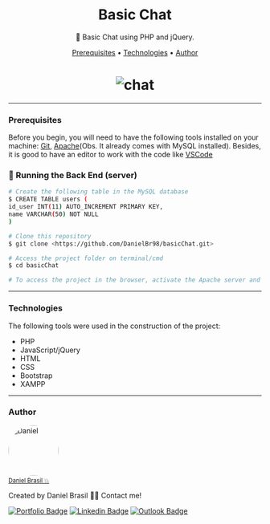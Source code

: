 <h1 align="center">
    Basic Chat
</h1>
<p align="center">💬 Basic Chat using PHP and jQuery.</p>

<p align="center">
 <a href="#prerequisites">Prerequisites</a> • 
 <a href="#technologies">Technologies</a> • 
 <a href="#author">Author</a>
</p>

<h1 align="center">
  <img alt="chat" title="chat" src="https://user-images.githubusercontent.com/43521892/102835410-6b2ae380-43d5-11eb-8f1a-836311998eef.png"/>
</h1>

---
### Prerequisites

Before you begin, you will need to have the following tools installed on your machine:
[Git](https://git-scm.com), [Apache](https://www.apachefriends.org/index.html)(Obs. It already comes with MySQL installed). 
Besides, it is good to have an editor to work with the code like [VSCode](https://code.visualstudio.com/)

### 🎲 Running the Back End (server)

```bash
# Create the following table in the MySQL database
$ CREATE TABLE users (
id_user INT(11) AUTO_INCREMENT PRIMARY KEY,
name VARCHAR(50) NOT NULL
)

# Clone this repository
$ git clone <https://github.com/DanielBr98/basicChat.git>

# Access the project folder on terminal/cmd
$ cd basicChat

# To access the project in the browser, activate the Apache server and the MySQL, and then go to <http://localhost/basicChat/>
```

---
### Technologies

The following tools were used in the construction of the project:

- PHP
- JavaScript/jQuery
- HTML
- CSS
- Bootstrap
- XAMPP

---
### Author

<a href="https://danielbrasil.netlify.app/">
    <img style="border-radius: 50%;" src="https://avatars1.githubusercontent.com/u/43521892?s=460&u=a046dc36c1027811da0f562d64ea2fab5cab97de&v=4" width="100px;" alt="Daniel"/><a/><br>
<a href="https://danielbrasil.netlify.app/" title="Daniel Brasil"><small>Daniel Brasil 💥</small></a>

Created by Daniel Brasil 👋🏽 Contact me!

[![Portfolio Badge](https://img.shields.io/badge/-Portfolio-black?style=flat-square&link=https://danielbrasil.netlify.app/)](https://danielbrasil.netlify.app/)
[![Linkedin Badge](https://img.shields.io/badge/-Daniel-blue?style=flat-square&logo=Linkedin&logoColor=white&link=https://www.linkedin.com/in/daniel-brasil-de-lima-a9b61a143/)](https://www.linkedin.com/in/daniel-brasil-de-lima-a9b61a143/) 
[![Outlook Badge](https://img.shields.io/badge/-danielbrasild10@hotmail.com-blue?style=flat-square&link=mailto:danielbrasild10@hotmail.com)](mailto:danielbrasild10@hotmail.com)
